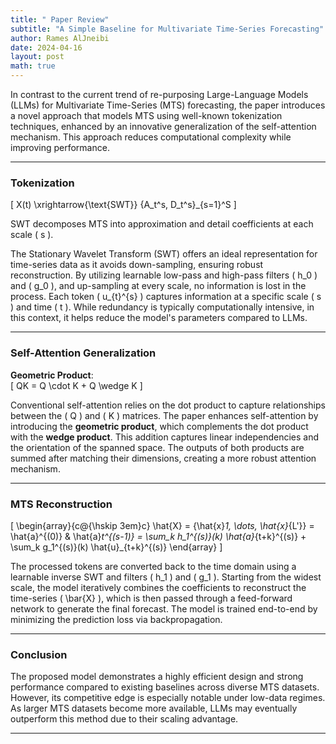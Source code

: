 ```yaml
---
title: " Paper Review"
subtitle: "A Simple Baseline for Multivariate Time-Series Forecasting"
author: Rames AlJneibi
date: 2024-04-16
layout: post
math: true
---
```


In contrast to the current trend of re-purposing Large-Language Models (LLMs) for Multivariate Time-Series (MTS) forecasting, the paper introduces a novel approach that models MTS using well-known tokenization techniques, enhanced by an innovative generalization of the self-attention mechanism. This approach reduces computational complexity while improving performance.

---

### Tokenization

\[
X(t) \xrightarrow{\text{SWT}} \{A_t^s, D_t^s\}_{s=1}^S
\]

SWT decomposes MTS into approximation and detail coefficients at each scale \( s \).

The Stationary Wavelet Transform (SWT) offers an ideal representation for time-series data as it avoids down-sampling, ensuring robust reconstruction. By utilizing learnable low-pass and high-pass filters \( h_0 \) and \( g_0 \), and up-sampling at every scale, no information is lost in the process. Each token \( u_{t}^{s} \) captures information at a specific scale \( s \) and time \( t \). While redundancy is typically computationally intensive, in this context, it helps reduce the model's parameters compared to LLMs.

---

### Self-Attention Generalization

**Geometric Product**:  
\[
QK = Q \cdot K + Q \wedge K
\]

Conventional self-attention relies on the dot product to capture relationships between the \( Q \) and \( K \) matrices. The paper enhances self-attention by introducing the **geometric product**, which complements the dot product with the **wedge product**. This addition captures linear independencies and the orientation of the spanned space. The outputs of both products are summed after matching their dimensions, creating a more robust attention mechanism.

---

### MTS Reconstruction

\[
\begin{array}{c@{\hskip 3em}c}
\hat{X} = \{\hat{x}_1, \dots, \hat{x}_{L'}\} = \hat{a}^{(0)} &
\hat{a}_t^{(s-1)} = \sum_k h_1^{(s)}(k) \hat{a}_{t+k}^{(s)} + \sum_k g_1^{(s)}(k) \hat{u}_{t+k}^{(s)}
\end{array}
\]

The processed tokens are converted back to the time domain using a learnable inverse SWT and filters \( h_1 \) and \( g_1 \). Starting from the widest scale, the model iteratively combines the coefficients to reconstruct the time-series \( \bar{X} \), which is then passed through a feed-forward network to generate the final forecast. The model is trained end-to-end by minimizing the prediction loss via backpropagation.

---

### Conclusion

The proposed model demonstrates a highly efficient design and strong performance compared to existing baselines across diverse MTS datasets. However, its competitive edge is especially notable under low-data regimes. As larger MTS datasets become more available, LLMs may eventually outperform this method due to their scaling advantage.

---
